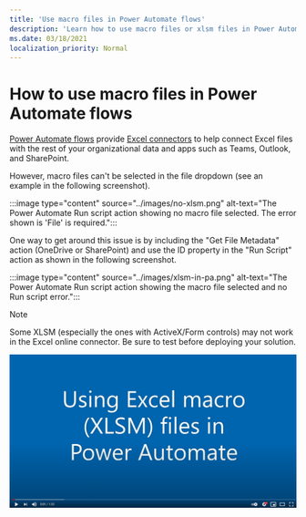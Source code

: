 ```yaml
---
title: 'Use macro files in Power Automate flows'
description: 'Learn how to use macro files or xlsm files in Power Automate flows.'
ms.date: 03/18/2021
localization_priority: Normal
---
```


# How to use macro files in Power Automate flows

[Power Automate flows](https://flow.microsoft.com/) provide [Excel connectors](https://flow.microsoft.com/connectors/shared_excelonlinebusiness/excel-online-business/) to help connect Excel files with the rest of your organizational data and apps such as Teams, Outlook, and SharePoint.

However, macro files can't be selected in the file dropdown (see an example in the following screenshot).

:::image type="content" source="../images/no-xlsm.png" alt-text="The Power Automate Run script action showing no macro file selected. The error shown is 'File' is required.":::

One way to get around this issue is by including the "Get File Metadata" action (OneDrive or SharePoint) and use the ID property in the "Run Script" action as shown in the following screenshot.

:::image type="content" source="../images/xlsm-in-pa.png" alt-text="The Power Automate Run script action showing the macro file selected and no Run script error.":::

> [!NOTE]
> Some XLSM (especially the ones with ActiveX/Form controls) may not work in the Excel online connector. Be sure to test before deploying your solution.

[![Watch video about using XLSM in Run Script action](../images/xlsm-vid.png)](https://youtu.be/o-H9BbywJQQ "Video about using XLSM in Run Script action")
